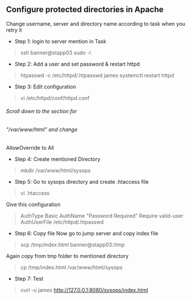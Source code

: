 ## Configure protected directories in Apache

Change username, server and directory name according 
to task when you retry it
* Step 1: login to server mention in Task
> ssh banner@stapp03
> sudo -i
* Step 2: Add a user and set password & restart httpd
> htpasswd -c /etc/httpd/.htpasswd james
> systemctl restart httpd
* Step 3: Edit configuration
> vi /etc/httpd/conf/httpd.conf 

###### Scroll down to the <Directory> section for 
###### "/var/www/html" and change  

AllowOverride to All
* Step 4: Create mentioned Directory
> mkdir /var/www/html/sysops 
* Step 5: Go to sysops directory and create .htaccess file
> vi .htaccess

Give this configuration

> AuthType Basic
> AuthName "Password Required"
> Require valid-user
> AuthUserFile /etc/httpd/.htpasswd
* Step 6: Copy file
Now go to jump server and copy index file

> scp /tmp/index.html banner@stapp03:/tmp

Again copy from tmp folder to mentioned directory

> cp /tmp/index.html /var/www/html/sysops
* Step 7: Test
> curl -u james http://127.0.0.1:8080/sysops/index.html
